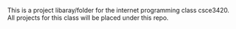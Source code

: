 This is a project libaray/folder for the internet programming class csce3420.
All projects for this class will be placed under this repo. 

